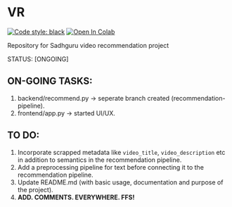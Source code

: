 # VR

[![Code style: black](https://img.shields.io/badge/code%20style-black-000000.svg)](https://github.com/psf/black)
[![Open In Colab](https://colab.research.google.com/assets/colab-badge.svg)](https://colab.research.google.com/drive/1oOJkErWRT3gNRAfG89wLk4Dijynthvwx?usp=sharing)


Repository for Sadhguru video recommendation project

STATUS: [ONGOING]


## ON-GOING TASKS:
1. backend/recommend.py -> seperate branch created (recommendation-pipeline).
2. frontend/app.py -> started UI/UX.

## TO DO:
1. Incorporate scrapped metadata like `video_title`, `video_description` etc in addition to semantics in the recommendation pipeline.
2. Add a preprocessing pipeline for text before connecting it to the recommendation pipeline.
3. Update README.md (with basic usage, documentation and purpose of the project).
4. **ADD. COMMENTS. EVERYWHERE. FFS!**

